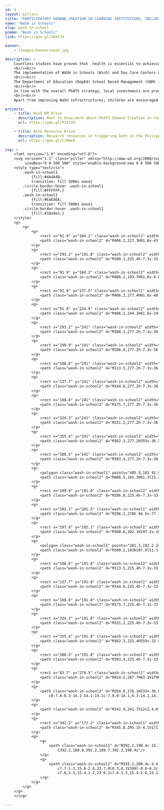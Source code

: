 ```yaml
---
id: 4
layout: pillars
title: "PARTICIPATORY DEMAND CREATION IN LEARNING INSTITUTIONS, INCLUDING DAY CARE CENTERS: WaSH in Schools"
name: "WaSH in Schools"
slug: wash-in-school
pname: "Wash in Schools"
link: https://goo.gl/S6kFJd

banner:
    - /images/banner/wash.jpg

description: >
    Countless studies have proven that  health is essential to achieving increased educational performance. However, the prevalence of WaSH related diseases still affects many school children in the Philippines These diseases are highly preventable through basic Water, Sanitation and Hygiene interventions. In the PhATS approach, Learning Institutions (Schools and Day Care Centers) are used as entry points and avenues to improving the health status of children and adolescents while empowering them to be messengers of change for community interventions. In addition, the approach also includes capacity development for governmental counterparts of DepEd to improve enabling environment.
    <br/><br/>
    The implementation of WaSH in Schools (WinS) and Day Care Centers uses the Three Star Approach to effectively help schools to meet the minimum standard for WaSH in learning institutions.
    <br/><br/>
    The Department of Education (DepEd) School Based Management (SBM) is used as the main mode of implementation for managing and rolling out the program component. In addition, NGO partners are using schools as entry points for their intervention to ensure that children have access to soap and water for handWaSHing; safe water for drinking; gender segregated toilets; and access to functional WaSHing facilities.
    <br/><br/>
    In line with the overall PhATS strategy, local investments are promoted as well as inter-sectoral collaboration and community involvement by including WaSH in School Improvement Plans and Annual Investment Plans. This helps schools prioritize WaSH by providing a pathway for meeting national standards.
    <br/><br/>
    Apart from improving WaSH infrastructures; children are encouraged to take the lead in daily WaSH activities and hygiene promotion aiming at empowering them to become messengers of change to their peers, parents, siblings and entire communities.

projects:
    - title: WinS KM Drive
      description: Want to know more about PhATS Demand Creation in Communities? Check out the latest Knowledge Management Pieces!
      url: https://goo.gl/P1SlVd

    - title: WinS Resource Drive
      description: Research resources on triggering both in the Philippines and around the world can be found here.
      url: https://goo.gl/liMme9
      
svg: >
    <?xml version="1.0" encoding="utf-8"?>
    <svg version="1.1" class="pillar" xmlns="http://www.w3.org/2000/svg" xmlns:xlink="http://www.w3.org/1999/xlink" x="0px" y="0px"
    	 viewBox="0 0 500 500" style="enable-background:new 0 0 500 500;" xml:space="preserve">
    <style type="text/css">
    	.wash-in-school1
    	    {fill:#4A4A4B;
    	    transition: fill 500ms ease}
    	.circle-border:hover .wash-in-school1
            {fill:#FFFFFF;}
    	.wash-in-school2
    	    {fill:#EAEAEA;
    	    transition: fill 500ms ease}
        .circle-border:hover .wash-in-school2
            {fill:#18a9e1;}
    </style>
    <g>
    	<g>
    		<g>
    			<rect x="91.9" y="184.2" class="wash-in-school1" width="314" height="42.7"/>
    			<path class="wash-in-school2" d="M406.2,227.3H91.6v-43.4h314.6V227.3z M92.2,226.6h313.3v-42.1H92.2V226.6z"/>
    		</g>
    		<g>
    			<rect x="293.2" y="191.8" class="wash-in-school2" width="6.6" height="33.3"/>
    			<path class="wash-in-school2" d="M300.1,225.4h-7.3v-33.9h7.3V225.4z M293.5,224.7h6v-32.6h-6V224.7z"/>
    		</g>
    		<g>
    			<rect x="91.9" y="184.2" class="wash-in-school2" width="314" height="9.1"/>
    			<path class="wash-in-school2" d="M406.2,193.7H91.6v-9.8h314.6V193.7z M92.2,193h313.3v-8.5H92.2V193z"/>
    		</g>
    		<g>
    			<rect x="91.9" y="237.5" class="wash-in-school1" width="314" height="39.6"/>
    			<path class="wash-in-school2" d="M406.2,277.4H91.6v-40.2h314.6V277.4z M92.2,276.7h313.3v-39H92.2V276.7z"/>
    		</g>
    		<g>
    			<rect x="91.9" y="224.9" class="wash-in-school2" width="314" height="18.8"/>
    			<path class="wash-in-school2" d="M406.2,244.1H91.6v-19.5h314.6V244.1z M92.2,243.4h313.3v-18.2H92.2V243.4z"/>
    		</g>
    		<g>
    			<rect x="293.2" y="241" class="wash-in-school2" width="6.6" height="35.8"/>
    			<path class="wash-in-school2" d="M300.1,277.2h-7.3v-36.5h7.3V277.2z M293.5,276.6h6v-35.2h-6V276.6z"/>
    		</g>
    		<g>
    			<rect x="199.9" y="241" class="wash-in-school2" width="6.6" height="35.8"/>
    			<path class="wash-in-school2" d="M206.8,277.2h-7.3v-36.5h7.3V277.2z M200.2,276.6h6v-35.2h-6V276.6z"/>
    		</g>
    		<g>
    			<rect x="106.6" y="241" class="wash-in-school2" width="6.6" height="35.8"/>
    			<path class="wash-in-school2" d="M113.5,277.2h-7.3v-36.5h7.3V277.2z M106.9,276.6h6v-35.2h-6V276.6z"/>
    		</g>
    		<g>
    			<rect x="137.7" y="241" class="wash-in-school2" width="6.6" height="35.8"/>
    			<path class="wash-in-school2" d="M144.6,277.2h-7.3v-36.5h7.3V277.2z M138,276.6h6v-35.2h-6V276.6z"/>
    		</g>
    		<g>
    			<rect x="168.8" y="241" class="wash-in-school2" width="6.6" height="35.8"/>
    			<path class="wash-in-school2" d="M175.7,277.2h-7.3v-36.5h7.3V277.2z M169.1,276.6h6v-35.2h-6V276.6z"/>
    		</g>
    		<g>
    			<rect x="324.3" y="241" class="wash-in-school2" width="6.6" height="35.8"/>
    			<path class="wash-in-school2" d="M331.2,277.2h-7.3v-36.5h7.3V277.2z M324.6,276.6h6v-35.2h-6V276.6z"/>
    		</g>
    		<g>
    			<rect x="355.4" y="241" class="wash-in-school2" width="6.6" height="35.8"/>
    			<path class="wash-in-school2" d="M362.3,277.2H355v-36.5h7.3V277.2z M355.7,276.6h6v-35.2h-6V276.6z"/>
    		</g>
    		<g>
    			<rect x="386.5" y="241" class="wash-in-school2" width="6.6" height="35.8"/>
    			<path class="wash-in-school2" d="M393.4,277.2h-7.3v-36.5h7.3V277.2z M386.8,276.6h6v-35.2h-6V276.6z"/>
    		</g>
    		<g>
    			<polygon class="wash-in-school1" points="405.9,183 91.9,183 112.7,148 385.1,148 			"/>
    			<path class="wash-in-school2" d="M406.5,183.3H91.3l21.2-35.6h272.7l0.1,0.2L406.5,183.3z M92.5,182.6h312.8l-20.4-34.4H112.9L92.5,182.6z"/>
    		</g>
    		<g>
    			<rect x="199.9" y="191.8" class="wash-in-school2" width="6.6" height="33.3"/>
    			<path class="wash-in-school2" d="M206.8,225.4h-7.3v-33.9h7.3V225.4z M200.2,224.7h6v-32.6h-6V224.7z"/>
    		</g>
    		<g>
    			<rect x="202.3" y="201.5" class="wash-in-school1" width="93.2" height="75.8"/>
    			<path class="wash-in-school2" d="M296.2,278h-94.5v-77.1h94.5V278z M202.9,276.7h91.9v-74.5h-91.9V276.7z"/>
    		</g>
    		<g>
    			<rect x="197.9" y="192.1" class="wash-in-school1" width="102" height="9.4"/>
    			<path class="wash-in-school2" d="M300.6,202.1H197.2v-10.7h103.3V202.1z M198.5,200.8h100.7v-8.1H198.5V200.8z"/>
    		</g>
    		<g>
    			<polygon class="wash-in-school1" points="201.3,192.2 248.9,171.9 296.5,192.2 			"/>
    			<path class="wash-in-school2" d="M300.2,193H197.6l51.3-21.9L300.2,193z M205,191.5h87.8l-43.9-18.7L205,191.5z"/>
    		</g>
    		<g>
    			<rect x="106.6" y="191.8" class="wash-in-school2" width="6.6" height="33.3"/>
    			<path class="wash-in-school2" d="M113.5,225.4h-7.3v-33.9h7.3V225.4z M106.9,224.7h6v-32.6h-6V224.7z"/>
    		</g>
    		<g>
    			<rect x="137.7" y="191.8" class="wash-in-school2" width="6.6" height="33.3"/>
    			<path class="wash-in-school2" d="M144.6,225.4h-7.3v-33.9h7.3V225.4z M138,224.7h6v-32.6h-6V224.7z"/>
    		</g>
    		<g>
    			<rect x="168.8" y="191.8" class="wash-in-school2" width="6.6" height="33.3"/>
    			<path class="wash-in-school2" d="M175.7,225.4h-7.3v-33.9h7.3V225.4z M169.1,224.7h6v-32.6h-6V224.7z"/>
    		</g>
    		<g>
    			<rect x="324.3" y="191.8" class="wash-in-school2" width="6.6" height="33.3"/>
    			<path class="wash-in-school2" d="M331.2,225.4h-7.3v-33.9h7.3V225.4z M324.6,224.7h6v-32.6h-6V224.7z"/>
    		</g>
    		<g>
    			<rect x="355.4" y="191.8" class="wash-in-school2" width="6.6" height="33.3"/>
    			<path class="wash-in-school2" d="M362.3,225.4H355v-33.9h7.3V225.4z M355.7,224.7h6v-32.6h-6V224.7z"/>
    		</g>
    		<g>
    			<rect x="386.5" y="191.8" class="wash-in-school2" width="6.6" height="33.3"/>
    			<path class="wash-in-school2" d="M393.4,225.4h-7.3v-33.9h7.3V225.4z M386.8,224.7h6v-32.6h-6V224.7z"/>
    		</g>
    		<g>
    			<rect x="83.7" y="279.5" class="wash-in-school1" width="330.4" height="7.8"/>
    			<path class="wash-in-school2" d="M414.5,287.7H83.3V279h331.3V287.7z M84.1,286.9h329.5v-6.9H84.1V286.9z"/>
    		</g>
    		<g>
    			<path class="wash-in-school2" d="M264.8,278.1H233v-36.9c0-8.7,7.1-15.9,15.9-15.9s15.9,7.1,15.9,15.9V278.1z M234.8,276.4H263v-35.1
    				c0-7.8-6.3-14.1-14.1-14.1c-7.8,0-14.1,6.3-14.1,14.1V276.4z"/>
    		</g>
    		<g>
    			<path class="wash-in-school2" d="M242.9,241.7h12c2.4,0,4.4,2,4.4,4.4v30.9h-20.7v-30.9C238.5,243.6,240.5,241.7,242.9,241.7z"/>
    		</g>
    		<g>
    			<rect x="342.2" y="172.2" class="wash-in-school1" width="3.2" height="122.4"/>
    			<path class="wash-in-school2" d="M345.8,295.1h-4.1V171.8h4.1V295.1z M342.6,294.2h2.3V172.6h-2.3V294.2z"/>
    		</g>
    		<g>
    			<g>
    				<path class="wash-in-school1" d="M392.2,198.4c-15.7-5.2-31.3,5.2-47,0c0-8.7,0-17.5,0-26.2c15.7,5.2,31.3-5.2,47,0
    					C392.2,180.9,392.2,189.7,392.2,198.4z"/>
    			</g>
    			<g>
    				<path class="wash-in-school2" d="M355.2,200.4c-3.4,0-6.7-0.4-10.1-1.5l-0.3-0.1v-27.1l0.6,0.2c7.7,2.6,15.6,1.3,23.3,0
    					c7.7-1.3,15.8-2.6,23.7,0l0.3,0.1V199l-0.6-0.2c-7.7-2.6-15.6-1.3-23.3,0C364.3,199.6,359.7,200.4,355.2,200.4z M345.7,198.1
    					c7.6,2.5,15.4,1.2,23-0.1c7.6-1.3,15.4-2.6,23.1-0.2v-25.3c-7.6-2.5-15.4-1.2-23,0.1c-7.6,1.3-15.4,2.6-23.1,0.2V198.1z"/>
    			</g>
    		</g>
    	</g>
    </g>
    </svg>

---
```

